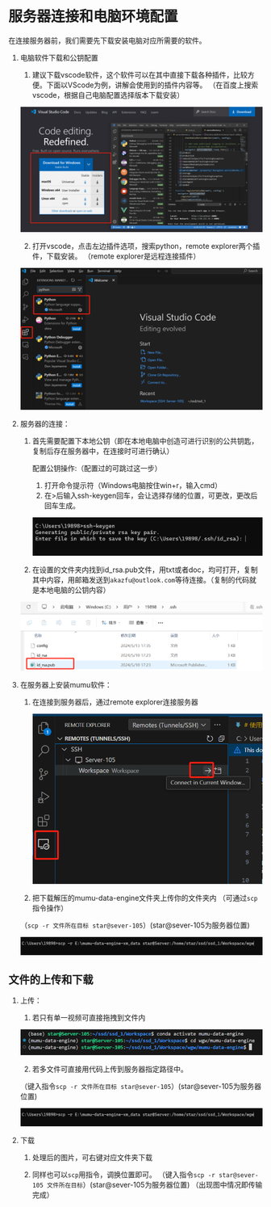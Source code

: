 # 服务器连接和电脑环境配置

在连接服务器前，我们需要先下载安装电脑对应所需要的软件。
1. 电脑软件下载和公钥配置
    1. 建议下载vscode软件，这个软件可以在其中直接下载各种插件，比较方便。下面以VScode为例，讲解会使用到的插件内容等。
    （在百度上搜索vscode，根据自己电脑配置选择版本下载安装）

    ![alt text](图片/5f733079d8d2a36c4fdf8ac5493767b.png)

    2. 打开vscode，点击左边插件选项，搜索python，remote explorer两个插件，下载安装。
    （remote explorer是远程连接插件）

    ![alt text](图片/image-20-1.png)

2. 服务器的连接：

    1. 首先需要配置下本地公钥（即在本地电脑中创造可进行识别的公共钥匙，复制后存在服务器中，在连接时可进行确认）

        配置公钥操作:（配置过的可跳过这一步）
        1. 打开命令提示符（Windows电脑按住win+r，输入cmd）
        2. 在>后输入ssh-keygen回车，会让选择存储的位置，可更改，更改后回车生成。

       ![alt text](图片/42ad0cdfb5f1154d166ebd698f75547.png)

    2. 在设置的文件夹内找到id_rsa.pub文件，用txt或者doc，均可打开，复制其中内容，用邮箱发送到```akazfu@outlook.com```等待连接。（复制的代码就是本地电脑的公钥内容）

     ![alt text](图片/0e0c5536aef87562332738e53ab3956.png)
3. 在服务器上安装mumu软件：

    1. 在连接到服务器后，通过remote explorer连接服务器

       ![alt text](图片/image-12.png) 

    2. 把下载解压的mumu-data-engine文件夹上传你的文件夹内 （可通过`scp`指令操作）

      （`scp -r 文件所在目标 star@sever-105`）(star@sever-105为服务器位置)

   ![alt text](图片/image-19.png)

## 文件的上传和下载
1. 上传：

    1. 若只有单一视频可直接拖拽到文件内

   ![alt text](图片/image-18.png)

    2. 若多文件可直接用代码上传到服务器指定路径中。

    （键入指令`scp -r 文件所在目标 star@sever-105`）(star@sever-105为服务器位置)

   ![alt text](图片/image-19.png)

2. 下载

    1. 处理后的图片，可右键对应文件夹下载

    2. 同样也可以`scp`用指令，调换位置即可。
    （键入指令`scp -r star@sever-105 文件所在目标`）(star@sever-105为服务器位置)
    （出现图中情况即传输完成）





